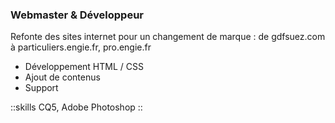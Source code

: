 ### Webmaster & Développeur

Refonte des sites internet pour un changement de marque : de gdfsuez.com à particuliers.engie.fr, pro.engie.fr

- Développement HTML / CSS
- Ajout de contenus
- Support

::skills
CQ5, Adobe Photoshop
::
